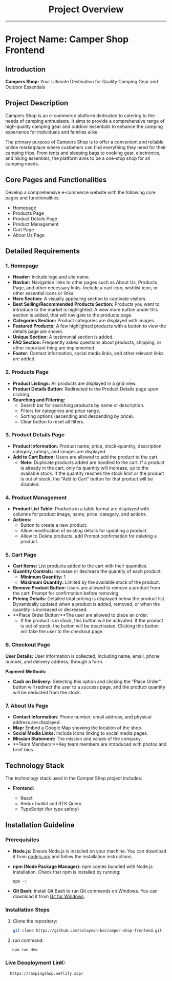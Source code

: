 <div align="center">
  <h1>Project Overview</h1>
</div>

---

# Project Name: Camper Shop Frontend

## Introduction

**Campers Shop:** Your Ultimate Destination for Quality Camping Gear and Outdoor Essentials

## Project Description

Campers Shop is an e-commerce platform dedicated to catering to the needs of camping enthusiasts. It aims to provide a comprehensive range of high-quality camping gear and outdoor essentials to enhance the camping experience for individuals and families alike.

The primary purpose of Campers Shop is to offer a convenient and reliable online marketplace where customers can find everything they need for their camping trips. From tents and sleeping bags to cooking gear, electronics, and hiking essentials, the platform aims to be a one-stop shop for all camping needs.

## Core Pages and Functionalities

Develop a comprehensive e-commerce website with the following core pages and functionalities:

- Homepage
- Products Page
- Product Details Page
- Product Management
- Cart Page
- About Us Page

## Detailed Requirements

### 1\. Homepage

- **Header:** Include logo and site name.
- **Navbar:** Navigation links to other pages such as About Us, Products Page, and other necessary links. Include a cart icon, wishlist icon, or other essential icons or links.
- **Hero Section:** A visually appealing section to captivate visitors.
- **Best Selling/Recommended Products Section:** Products you want to introduce to the market is highlighted. A view more button under this section is added, that will navigate to the products page.
- **Categories Section:** Product categories are displayed with images.
- **Featured Products:** A few highlighted products with a button to view the details page are shown.
- **Unique Section:** A testimonial section is added.
- **FAQ Section:** Frequently asked questions about products, shipping, or other important thing are implemented.
- **Footer:** Contact information, social media links, and other relevant links are added.

### 2\. Products Page

- **Product Listings:** All products are displayed in a grid view.
- **Product Details Button:** Redirected to the Product Details page upon clicking.
- **Searching and Filtering:**
  - Search bar for searching products by name or description.
  - Filters for categories and price range.
  - Sorting options (ascending and descending by price).
  - Clear button to reset all filters.

### 3\. Product Details Page

- **Product Information:** Product name, price, stock-quantity, description, category, ratings, and images are displayed.
- **Add to Cart Button:** Users are allowed to add the product to the cart.
  - **Note:** Duplicate products added are handled to the cart. If a product is already in the cart, only its quantity will increase, up to the available stock. If the quantity reaches the stock limit or the product is out of stock, the "Add to Cart" button for that product will be disabled.

### 4\. Product Management

- **Product List Table:** Products in a table format are displayed with columns for product image, name, price, category, and actions.
- **Actions:**
  - Button to create a new product.
  - Allow modification of existing details for updating a product.
  - Allow to Delete products, add Prompt confirmation for deleting a product.

### 5\. Cart Page

- **Cart Items:** List products added to the cart with their quantities.
- **Quantity Controls:** Increase or decrease the quantity of each product.
  - **Minimum Quantity:** 1
  - **Maximum Quantity:** Limited by the available stock of the product.
- **Remove Product Button:** Users are allowed to remove a product from the cart. Prompt for confirmation before removing.
- **Pricing Details:** Detailed total pricing is displayed below the product list. Dynamically updated when a product is added, removed, or when the quantity is increased or decreased.
- **Place Order Button:**The user are allowed to place an order.
  - If the product is in stock, this button will be activated. If the product is out of stock, the button will be deactivated. Clicking this button will take the user to the checkout page.

### **6\. Checkout Page**

**User Details:** User information is collected, including name, email, phone number, and delivery address, through a form.

**Payment Methods:**

- **Cash on Delivery:** Selecting this option and clicking the "Place Order" button will redirect the user to a success page, and the product quantity will be deducted from the stock.

### 7\. About Us Page

- **Contact Information:** Phone number, email address, and physical address are displayed.
- **Map:** Embed a Google Map showing the location of the shop.
- **Social Media Links:** Include icons linking to social media pages.
- **Mission Statement:** The mission and values of the company.
- **Team Members:**Key team members are introduced with photos and brief bios.

## Technology Stack

The technology stack used in the Camper Shop project includes:

- **Frontend:**

  - React
  - Redux toolkit and RTK Query
  - TypeScript (for type safety)

## Installation Guideline

### Prerequisites

- **Node.js:** Ensure Node.js is installed on your machine. You can download it from [nodejs.org](https://nodejs.org/) and follow the installation instructions.

- **npm (Node Package Manager):** npm comes bundled with Node.js installation. Check that npm is installed by running:
  ```bash
  npm -v
  ```
- **Git Bash:** Install Git Bash to run Git commands on Windows. You can download it from [Git for Windows](https://gitforwindows.org/).

### Installation Steps

1. Clone the repository:

   ```bash
   git clone https://github.com/solayman-bd/camper-shop-frontend.git

   ```

2. run command:

```bash
   npm run dev

```

### Live Deoployment LinK:

```bash
  https://campingshop.netlify.app/

```
